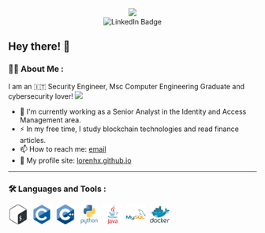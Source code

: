 <div id="header" align="center">
<div id="header" align="center">
  <img src="https://media.giphy.com/media/v1.Y2lkPTc5MGI3NjExeHI1bmh1bmhvNXRieGJzb255cGpjMDV1enh1N3VjY2lhMzB4M3VpNyZlcD12MV9pbnRlcm5hbF9naWZfYnlfaWQmY3Q9Zw/unxCGmTuBvwo2djRLA/giphy.gif" width="500"/>
</div>
</div>
<div id="badges" align="center">
  <img src="https://img.shields.io/badge/LinkedIn-blue?style=for-the-badge&logo=linkedin&logoColor=white" alt="LinkedIn Badge"/>
</a>
</div>

##  Hey there! :wave:
 


### :man_technologist: About Me :
I am an :it: Security Engineer, Msc Computer Engineering Graduate and cybersecurity lover! <img src="https://media.giphy.com/media/WUlplcMpOCEmTGBtBW/giphy.gif" width="30">
- :closed_lock_with_key: I'm currently working as a Senior Analyst in the Identity and Access Management area.
- :zap: In my free time, I study blockchain technologies and read finance articles.
- :mailbox: How to reach me: [email](mailto:lorenzopannone@gmail.com)
- :newspaper: My profile site: [lorenhx.github.io](https://lorenhx.github.io/)




---

### :hammer_and_wrench: Languages and Tools :
<div>
  <img src="https://github.com/devicons/devicon/blob/master/icons/bash/bash-original.svg" title="bash" alt="bash" width="40" height="40"/>&nbsp;
  <img src="https://github.com/devicons/devicon/blob/master/icons/c/c-original.svg" title="C" alt="C" width="40" height="40"/>&nbsp;
  <img src="https://github.com/devicons/devicon/blob/master/icons/cplusplus/cplusplus-original.svg" title="Cp" alt="Cp" width="40" height="40"/>&nbsp;
  <img src="https://github.com/devicons/devicon/blob/master/icons/python/python-original-wordmark.svg" title="Python" alt="Python" width="40" height="40"/>&nbsp;
  <img src="https://github.com/devicons/devicon/blob/master/icons/java/java-original-wordmark.svg" title="Java" alt="Java" width="40" height="40"/>&nbsp;
  <img src="https://github.com/devicons/devicon/blob/master/icons/mysql/mysql-original-wordmark.svg" title="MySQL"  alt="MySQL" width="40" height="40"/>&nbsp;
  <img src="https://github.com/devicons/devicon/blob/master/icons/docker/docker-original-wordmark.svg" title="Docker" **alt="Docker" width="40" height="40"/>
 
  
</div>
